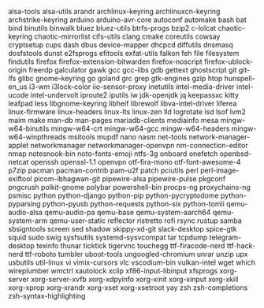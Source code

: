alsa-tools
alsa-utils
arandr
archlinux-keyring
archlinuxcn-keyring
archstrike-keyring
arduino
arduino-avr-core
autoconf
automake
bash
bat
bind
binutils
binwalk
bluez
bluez-utils
btrfs-progs
bzip2
c-lolcat
chaotic-keyring
chaotic-mirrorlist
cifs-utils
clang
cmake
coreutils
cowsay
cryptsetup
cups
dash
dbus
device-mapper
dhcpcd
diffutils
dnsmasq
dosfstools
dunst
e2fsprogs
efitools
exfat-utils
falkon
feh
file
filesystem
findutils
firefox
firefox-extension-bitwarden
firefox-noscript
firefox-ublock-origin
freerdp
galculator
gawk
gcc
gcc-libs
gdb
gettext
ghostscript
git
git-lfs
glibc
gnome-keyring
go
goland
grc
grep
gtk-engines
gzip
htop
hunspell-en_us
i3-wm
i3lock-color
iio-sensor-proxy
inetutils
intel-media-driver
intel-ucode
intel-undervolt
iproute2
iputils
iw
jdk-openjdk
jq
keepassxc
kitty
leafpad
less
libgnome-keyring
libheif
librewolf
libva-intel-driver
liferea
linux-firmware
linux-headers
linux-lts
linux-zen
lld
logrotate
lsd
lsof
lvm2
maim
make
man-db
man-pages
mariadb-clients
mediainfo
mesa
mingw-w64-binutils
mingw-w64-crt
mingw-w64-gcc
mingw-w64-headers
mingw-w64-winpthreads
msitools
mupdf
nano
nasm
net-tools
network-manager-applet
networkmanager
networkmanager-openvpn
nm-connection-editor
nmap
notesnook-bin
noto-fonts-emoji
ntfs-3g
onboard
onefetch
openbsd-netcat
openssh
openssl-1.1
openvpn
otf-fira-mono
otf-font-awesome-4
p7zip
pacman
pacman-contrib
pam-u2f
patch
pciutils
perl
perl-image-exiftool
picom-ibhagwan-git
pipewire-alsa
pipewire-pulse
pkgconf
pngcrush
polkit-gnome
polybar
powershell-bin
procps-ng
proxychains-ng
psmisc
python
python-django
python-pip
python-pycryptodome
python-pyparsing
python-pyusb
python-requests
python-six
python-tomli
qemu-audio-alsa
qemu-audio-pa
qemu-base
qemu-system-aarch64
qemu-system-arm
qemu-user-static
reflector
ristretto
rofi
rsync
rustup
samba
sbsigntools
screen
sed
shadow
skippy-xd-git
slack-desktop
spice-gtk
squid
sudo
swig
sysfsutils
systemd-sysvcompat
tar
tcpdump
telegram-desktop
texinfo
thunar
ticktick
tigervnc
touchegg
ttf-firacode-nerd
ttf-hack-nerd
ttf-roboto
tumbler
uboot-tools
ungoogled-chromium
unrar
unzip
upx
usbutils
util-linux
vi
vimix-cursors
vlc
vscodium-bin
vulkan-intel
wget
which
wireplumber
wmctrl
xautolock
xclip
xf86-input-libinput
xfsprogs
xorg-server
xorg-server-xvfb
xorg-xdpyinfo
xorg-xinit
xorg-xinput
xorg-xkill
xorg-xprop
xorg-xrandr
xorg-xset
xorg-xsetroot
yay
zsh
zsh-completions
zsh-syntax-highlighting
